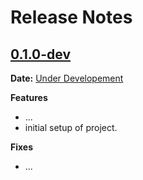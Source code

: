 # Release Notes

## [0.1.0-dev]

__Date:__ [Under Developement](https://github.com/vmwsree/ivrkeralarescue/issues/1)

__Features__

- ...
- initial setup of project.

__Fixes__

- ...

[0.1.0-dev]: https://github.com/vmwsree/ivrkeralarescue/compare/v0.0.0...master
